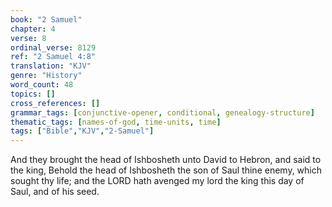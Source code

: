 ```yaml
---
book: "2 Samuel"
chapter: 4
verse: 8
ordinal_verse: 8129
ref: "2 Samuel 4:8"
translation: "KJV"
genre: "History"
word_count: 48
topics: []
cross_references: []
grammar_tags: [conjunctive-opener, conditional, genealogy-structure]
thematic_tags: [names-of-god, time-units, time]
tags: ["Bible","KJV","2-Samuel"]
---
```

And they brought the head of Ishbosheth unto David to Hebron, and said to the king, Behold the head of Ishbosheth the son of Saul thine enemy, which sought thy life; and the LORD hath avenged my lord the king this day of Saul, and of his seed.
